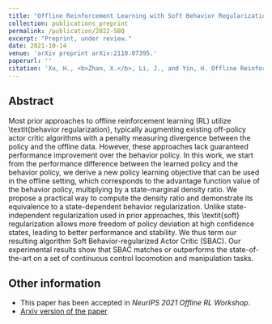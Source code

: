 ```yaml
---
title: "Offline Reinforcement Learning with Soft Behavior Regularization"
collection: publications_preprint
permalink: /publication/2022-SBQ
excerpt: "Preprint, under review."
date: 2021-10-14
venue: 'arXiv preprint arXiv:2110.07395.'
paperurl: ''
citation: 'Xu, H., <b>Zhan, X.</b>, Li, J., and Yin, H. Offline Reinforcement Learning with Soft Behavior Regularization. <i>arXiv preprint arXiv:2110.07395</i>.'
---
```


Abstract
---
Most prior approaches to offline reinforcement learning (RL) utilize \textit{behavior regularization}, typically augmenting existing off-policy actor critic algorithms with a penalty measuring divergence between the policy and the offline data. However, these approaches lack guaranteed performance improvement over the behavior policy. In this work, we start from the performance difference between the learned policy and the behavior policy, we derive a new policy learning objective that can be used in the offline setting, which corresponds to the advantage function value of the behavior policy, multiplying by a state-marginal density ratio. We propose a practical way to compute the density ratio and demonstrate its equivalence to a state-dependent behavior regularization. Unlike state-independent regularization used in prior approaches, this \textit{soft} regularization allows more freedom of policy deviation at high confidence states, leading to better performance and stability. We thus term our resulting algorithm Soft Behavior-regularized Actor Critic (SBAC). Our experimental results show that SBAC matches or outperforms the state-of-the-art on a set of continuous control locomotion and manipulation tasks.

Other information
---
* This paper has been accepted in <i>NeurIPS 2021 Offline RL Workshop</i>.
* [Arxiv version of the paper](https://arxiv.org/abs/2110.07395)